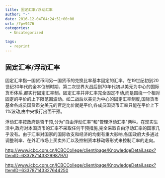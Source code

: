 ```yaml
---
title: 固定汇率/浮动汇率
author: "-"
date: 2016-12-04T04:24:51+00:00
url: /?p=9476
categories:
  - Uncategorized

tags:
  - reprint
---
```

## 固定汇率/浮动汇率
固定汇率指一国货币同另一国货币的兑换比率基本固定的汇率。在19世纪初到20世纪30年代的金本位制时期、第二次世界大战后到70年代初以美元为中心的国际货币体系,都实行固定汇率制。固定汇率并非汇率完全固定不动,而是围绕一个相对固定的平价的上下限范围波动。如二战后以美元为中心的固定汇率制度,国际货币基金各成员国货币兑美元的官定比价就是平价,各成员国货币汇率只能在平价上下1%波动,由中央银行出面干预。


浮动汇率按政府是否干预,分为"自由浮动汇率"和"管理浮动汇率"两种。在现实生活中,政府对本国货币的汇率不采取任何干预措施,完全采取自由浮动汇率的国家几乎没有。由于汇率对国家的国际收支和经济的均衡有重大影响,各国政府大多通过调整利率、在外汇市场上买卖外汇以及控制资本移动等形式来控制汇率的走向。


http://www.icbc.com.cn/ICBCCollege/client/page/KnowledgeDetail.aspx?ItemID=633787143329987970

http://www.icbc.com.cn/ICBCCollege/client/page/KnowledgeDetail.aspx?ItemID=633787143327644250